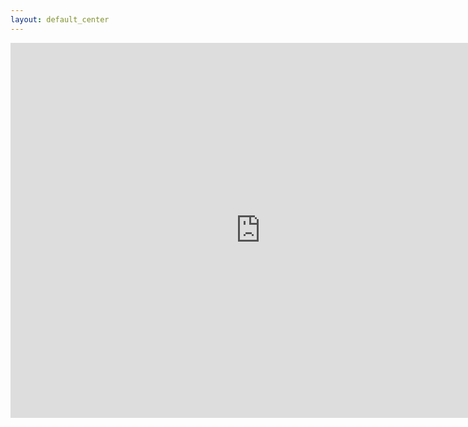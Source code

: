 ```yaml
---
layout: default_center
---
```


<iframe src="https://www.google.com/calendar/embed?mode=WEEK&amp;height=600&amp;wkst=1&amp;bgcolor=%23f0efeb&amp;src=b3e5dnq5qj5dlmov44dplttt6s%40group.calendar.google.com&amp;color=%23182C57&amp;ctz=America%2FNew_York" style=" border-width:0 " width="800" height="600" frameborder="0" scrolling="no"></iframe>
